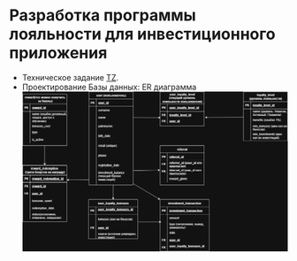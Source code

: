 # Разработка программы лояльности для инвестиционного приложения
* Техническое задание [TZ](https://github.com/404-veronika/testsystemanalitic/blob/main/Invest%20Capital%20Bonus.pdf).
* Проектирование Базы данных: ER диаграмма ![image%2FSubscription.png](https://github.com/404-veronika/testsystemanalitic/blob/main/Images/ER.drawio.png)

